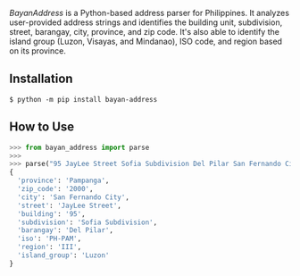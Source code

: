 *BayanAddress* is a Python-based address parser for Philippines. It analyzes user-provided address strings and identifies the building unit, subdivision, street, barangay, city, province, and zip code. It's also able to identify the island group (Luzon, Visayas, and Mindanao), ISO code, and region based on its province.

## Installation
```
$ python -m pip install bayan-address
```

## How to Use
```python
>>> from bayan_address import parse
>>>
>>> parse("95 JayLee Street Sofia Subdivision Del Pilar San Fernando City Pampanga 2000")
{
  'province': 'Pampanga',
  'zip_code': '2000',
  'city': 'San Fernando City',
  'street': 'JayLee Street',
  'building': '95',
  'subdivision': 'Sofia Subdivision',
  'barangay': 'Del Pilar',
  'iso': 'PH-PAM',
  'region': 'III',
  'island_group': 'Luzon'
}
```
